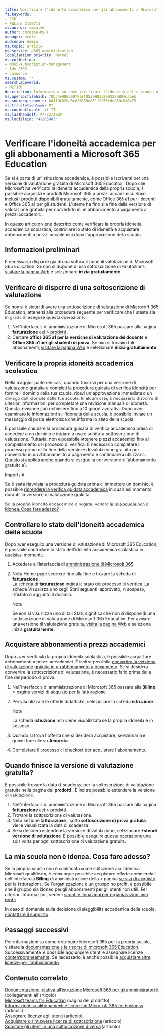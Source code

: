 ```yaml
---
title: Verificare l'idoneità accademica per gli abbonamenti a Microsoft 365 Education
f1.keywords:
- CSH
- FWLink 2135711
ms.author: cmcatee
author: cmcatee-MSFT
manager: scotv
audience: Admin
ms.topic: article
ms.service: o365-administration
localization_priority: Normal
ms.collection:
- M365-subscription-management
- Adm_O365
- commerce
ms.custom: ''
search.appverid:
- MET150
description: Informazioni su come verificare l'idoneità della scuola a Microsoft 365 Education Academic pricing.
ms.openlocfilehash: 70bc4e986a5072b7f05ae983b2e932aa804caaeb
ms.sourcegitcommit: b4119682bd3c036289e851fff56fde869c816479
ms.translationtype: MT
ms.contentlocale: it-IT
ms.lasthandoff: 07/22/2020
ms.locfileid: "45205003"
---
```

# <a name="verify-academic-eligibility-for-microsoft-365-education-subscriptions"></a>Verificare l'idoneità accademica per gli abbonamenti a Microsoft 365 Education

Se si è parte di un'istituzione accademica, è possibile iscriversi per una versione di valutazione gratuita di Microsoft 365 Education. Dopo che Microsoft ha verificato la idoneità accademica della propria scuola, è possibile acquistare prodotti Microsoft 365 a prezzi accademici. Sono inclusi i prodotti disponibili gratuitamente, come Office 365 a1 per i docenti e Office 365 a1 per gli studenti. L'utente ha fino alla fine della versione di valutazione gratuita per convertirlo in un abbonamento a pagamento a prezzi accademici.

In questo articolo viene descritto come verificare la propria idoneità accademica scolastica, controllare lo stato di idoneità e acquistare abbonamenti a prezzi accademici dopo l'approvazione della scuola.

## <a name="before-you-begin"></a>Informazioni preliminari

È necessario disporre già di una sottoscrizione di valutazione di Microsoft 365 Education. Se non si dispone di una sottoscrizione di valutazione, [visitare la pagina Web](https://www.microsoft.com/microsoft-365/academic/compare-office-365-education-plans?activetab=tab%3aprimaryr1) e selezionare **inizia gratuitamente**.

## <a name="verify-that-you-have-a-trial-subscription"></a>Verificare di disporre di una sottoscrizione di valutazione

Se non si è sicuri di avere una sottoscrizione di valutazione di Microsoft 365 Education, attenersi alla procedura seguente per verificare che l'utente sia in grado di eseguire questa operazione.

1. Nell'interfaccia di amministrazione di Microsoft 365 passare alla pagina **fatturazione** dei \> <a href="https://go.microsoft.com/fwlink/p/?linkid=842054" target="_blank">prodotti</a> .
2. Cercare **office 365 a1 per la versione di valutazione del docente** e **Office 365 a1 per gli studenti di prova**. Se non si trovano tali abbonamenti, [visitare la pagina Web](https://www.microsoft.com/microsoft-365/academic/compare-office-365-education-plans?activetab=tab%3aprimaryr1) e selezionare **inizia gratuitamente**.

## <a name="verify-your-schools-academic-eligibility"></a>Verificare la propria idoneità accademica scolastica

Nella maggior parte dei casi, quando ti iscrivi per una versione di valutazione gratuita e completi la procedura guidata di verifica idoneità per fornire il dominio della tua scuola, ricevi un'approvazione immediata o un diniego dell'idoneità della tua scuola. In alcuni casi, è necessario disporre di ulteriori informazioni per completare una revisione manuale di idoneità. Questa revisione può richiedere fino a 10 giorni lavorativi. Dopo aver esaminato le informazioni sull'idoneità della scuola, è possibile inviare un messaggio di posta elettronica che informa lo stato della scuola.

È possibile chiudere la procedura guidata di verifica accademica prima di accedere a un dominio e iniziare a usare subito la sottoscrizione di valutazione. Tuttavia, non è possibile ottenere prezzi accademici fino al completamento del processo di verifica. È necessario completare il processo prima della fine della versione di valutazione gratuita per convertirlo in un abbonamento a pagamento e continuare a utilizzarlo. Questo si applica anche quando si esegue la conversione all'abbonamento gratuito a1.

> [!IMPORTANT]
> Se è stata riavviata la procedura guidata prima di immettere un dominio, è possibile [riprendere la verifica guidata accademica](https://go.microsoft.com/fwlink/p/?linkid=2135255) in qualsiasi momento durante la versione di valutazione gratuita.

Se la propria idoneità accademica è negata, vedere [la mia scuola non è idonea. Cosa fare adesso?](#my-school-isnt-eligible-what-do-i-do-now)

## <a name="check-the-status-of-your-schools-academic-eligibility"></a>Controllare lo stato dell'idoneità accademica della scuola

Dopo aver eseguito una versione di valutazione di Microsoft 365 Education, è possibile controllare lo stato dell'idoneità accademica scolastica in qualsiasi momento.

1. Accedere all'interfaccia di [amministrazione di Microsoft 365](https://go.microsoft.com/fwlink/p/?linkid=2024339).
2. Nella Home page scorrere fino alla fine e trovare la scheda di **fatturazione** . \
    La scheda di **fatturazione** indica lo stato del processo di verifica. La scheda Visualizza uno degli Stati seguenti: approvato, in sospeso, rifiutato o aggiunto il dominio.

    > [!NOTE]
    > Se non si visualizza uno di tali Stati, significa che non si dispone di una sottoscrizione di valutazione di Microsoft 365 Education. Per avviare una versione di valutazione gratuita, [visita la pagina Web](https://www.microsoft.com/microsoft-365/academic/compare-office-365-education-plans?activetab=tab%3aprimaryr1) e seleziona inizia **gratuitamente**.

## <a name="buy-subscriptions-at-academic-prices"></a>Acquistare abbonamenti a prezzi accademici

Dopo aver verificato la propria idoneità scolastica, è possibile acquistare abbonamenti a prezzi accademici. È inoltre possibile [convertire la versione di valutazione gratuita in un abbonamento a pagamento](https://docs.microsoft.com/microsoft-365/commerce/buy-a-subscription-from-your-free-trial). Se si desidera convertire la sottoscrizione di valutazione, è necessario farlo prima della fine del periodo di prova.

1. Nell'interfaccia di amministrazione di Microsoft 365 passare alla **Billing** \> pagina <a href="https://go.microsoft.com/fwlink/p/?linkid=868433" target="_blank">servizi di acquisto</a> per la fatturazione.
2. Per visualizzare le offerte didattiche, selezionare la scheda **istruzione** .

    > [!NOTE]
    > La scheda **istruzione** non viene visualizzata se la propria idoneità è in sospeso.

3. Quando si trova l'offerta che si desidera acquistare, selezionarla e quindi fare clic su **Acquista**.
4. Completare il processo di checkout per acquistare l'abbonamento.

## <a name="when-does-my-free-trial-end"></a>Quando finisce la versione di valutazione gratuita?

È possibile trovare la data di scadenza per la sottoscrizione di valutazione gratuita nella pagina dei **prodotti** . È inoltre possibile estendere la versione di valutazione.

1. Nell'interfaccia di amministrazione di Microsoft 365 passare alla pagina **fatturazione** dei \> <a href="https://go.microsoft.com/fwlink/p/?linkid=842054" target="_blank">prodotti</a> .
2. Trovare la sottoscrizione di valutazione.
3. Nella sezione **fatturazione** , sotto **sottoscrizione di prova gratuita**, viene visualizzata la data di scadenza.
4. Se si desidera estendere la versione di valutazione, selezionare **Estendi versione di valutazione**. È possibile eseguire questa operazione una sola volta per ogni sottoscrizione di valutazione gratuita.

## <a name="my-school-isnt-eligible-what-do-i-do-now"></a>La mia scuola non è idonea. Cosa fare adesso?

Se la propria scuola non è qualificata come istituzione accademica Microsoft qualificata, è comunque possibile acquistare offerte commerciali nell'interfaccia **Billing** di amministrazione della \> pagina <a href="https://go.microsoft.com/fwlink/p/?linkid=868433" target="_blank">servizi di acquisto</a> per la fatturazione. Se l'organizzazione è un gruppo no profit, è possibile che il gruppo sia idoneo per gli abbonamenti per gli utenti non utili. Per ulteriori informazioni, vedere [sconti e donazioni per organizzazioni non profit](https://www.microsoft.com/nonprofits/eligibility).

In caso di domande sulla decisione di eleggibilità accademica della scuola, [contattare il supporto](../../admin/contact-support-for-business-products.md).

## <a name="next-steps"></a>Passaggi successivi

Per informazioni su come distribuire Microsoft 365 per la propria scuola, visitare la [documentazione e le risorse di microsoft 365 Education](https://docs.microsoft.com/microsoft-365/education/deploy/). Successivamente, è possibile [aggiungere utenti e assegnare licenze contemporaneamente](../../admin/add-users/add-users.md). Se necessario, è anche possibile [acquistare altre licenze per l'abbonamento](../licenses/buy-licenses.md).

## <a name="related-content"></a>Contenuto correlato

[Documentazione relativa all'istruzione Microsoft 365 per gli amministratori it](https://docs.microsoft.com/education/itadmins) (collegamenti all'articolo) \
[Microsoft teams for Education](https://microsoft.com/education/products/teams/default.aspx) (pagina del prodotto) \
[Informazioni su abbonamenti e licenze in Microsoft 365 for business](../licenses/subscriptions-and-licenses.md) (articolo) \
[Assegnare licenze agli utenti](../../admin/manage/assign-licenses-to-users.md) (articolo) \
[Acquistare o rimuovere licenze di sottoscrizione](../licenses/buy-licenses.md) (articolo) \
[Spostare gli utenti in una sottoscrizione diversa](move-users-different-subscription.md) (articolo)